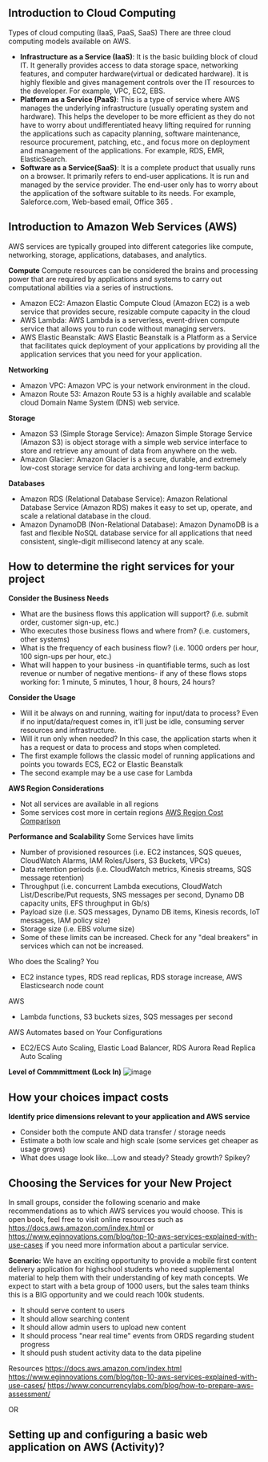 ## Introduction to Cloud Computing
Types of cloud computing (IaaS, PaaS, SaaS)
There are three cloud computing models available on AWS.

* **Infrastructure as a Service (IaaS)**: It is the basic building block of cloud IT. It generally provides access to data storage space, networking features, and computer hardware(virtual or dedicated hardware). It is highly flexible and gives management controls over the IT resources to the developer. For example, VPC, EC2, EBS.
* **Platform as a Service (PaaS)**: This is a type of service where AWS manages the underlying infrastructure (usually operating system and hardware). This helps the developer to be more efficient as they do not have to worry about undifferentiated heavy lifting required for running the applications such as capacity planning, software maintenance, resource procurement, patching, etc., and focus more on deployment and management of the applications. For example, RDS, EMR, ElasticSearch.
* **Software as a Service(SaaS)**: It is a complete product that usually runs on a browser. It primarily refers to end-user applications. It is run and managed by the service provider. The end-user only has to worry about the application of the software suitable to its needs. For example, Saleforce.com, Web-based email, Office 365 .

## Introduction to Amazon Web Services (AWS)
AWS services are typically grouped into different categories like compute, networking, storage, applications, databases, and analytics.

**Compute**
Compute resources can be considered the brains and processing power that are required by applications and systems to carry out computational abilities via a series of instructions.
* Amazon EC2: Amazon Elastic Compute Cloud (Amazon EC2) is a web service that provides secure, resizable compute capacity in the cloud
* AWS Lambda: AWS Lambda is a serverless, event-driven compute service that allows you to run code without managing servers.
* AWS Elastic Beanstalk: AWS Elastic Beanstalk is a Platform as a Service that facilitates quick deployment of your applications by providing all the application services that you need for your application.

**Networking**
* Amazon VPC: Amazon VPC is your network environment in the cloud.
* Amazon Route 53: Amazon Route 53 is a highly available and scalable cloud Domain Name System (DNS) web service.

**Storage**
* Amazon S3 (Simple Storage Service): Amazon Simple Storage Service (Amazon S3) is object storage with a simple web service interface to store and retrieve any amount of data from anywhere on the web. 
* Amazon Glacier: Amazon Glacier is a secure, durable, and extremely low-cost storage service for data archiving and long-term backup. 

**Databases**
* Amazon RDS (Relational Database Service): Amazon Relational Database Service (Amazon RDS) makes it easy to set up, operate, and scale a relational database in the cloud.
* Amazon DynamoDB (Non-Relational Database): Amazon DynamoDB is a fast and flexible NoSQL database service for all applications that need consistent, single-digit millisecond latency at any scale.

## How to determine the right services for your project
**Consider the Business Needs**
* What are the business flows this application will support? (i.e. submit order, customer sign-up, etc.)
* Who executes those business flows and where from? (i.e. customers, other systems)
* What is the frequency of each business flow? (i.e. 1000 orders per hour, 100 sign-ups per hour, etc.)
* What will happen to your business -in quantifiable terms, such as lost revenue or number of negative mentions- if any of these flows stops working for: 1 minute, 5 minutes, 1 hour, 8 hours, 24 hours?

**Consider the Usage**
* Will it be always on and running, waiting for input/data to process? Even if no input/data/request comes in, it’ll just be idle, consuming server resources and infrastructure.
* Will it run only when needed? In this case, the application starts when it has a request or data to process and stops when completed.
* The first example follows the classic model of running applications and points you towards ECS, EC2 or Elastic Beanstalk
* The second example may be a use case for Lambda

**AWS Region Considerations**
* Not all services are available in all regions
* Some services cost more in certain regions [AWS Region Cost Comparison](https://www.concurrencylabs.com/blog/choose-your-aws-region-wisely/)

**Performance and Scalability**
Some Services have limits
* Number of provisioned resources (i.e. EC2 instances, SQS queues, CloudWatch Alarms, IAM Roles/Users, S3 Buckets, VPCs)
* Data retention periods (i.e. CloudWatch metrics, Kinesis streams, SQS message retention)
* Throughput (i.e. concurrent Lambda executions, CloudWatch List/Describe/Put requests, SNS messages per second, Dynamo DB capacity units, EFS throughput in Gb/s)
* Payload size (i.e. SQS messages, Dynamo DB items, Kinesis records, IoT messages, IAM policy size)
* Storage size (i.e. EBS volume size)
* Some of these limits can be increased. Check for any "deal breakers" in services which can not be increased. 

Who does the Scaling?
You
* EC2 instance types, RDS read replicas, RDS storage increase, AWS Elasticsearch node count

AWS
* Lambda functions, S3 buckets sizes, SQS messages per second

AWS Automates based on Your Configurations
* EC2/ECS Auto Scaling, Elastic Load Balancer, RDS Aurora Read Replica Auto Scaling

**Level of Commmittment (Lock In)**
![image](https://user-images.githubusercontent.com/20523663/214369392-19152d99-30a3-4c0f-80df-503c4ee6b327.png)


## How your choices impact costs
**Identify price dimensions relevant to your application and AWS service**
* Consider both the compute AND data transfer / storage needs
* Estimate a both low scale and high scale (some services get cheaper as usage grows)
* What does usage look like...Low and steady? Steady growth? Spikey?



## Choosing the Services for your New Project
In small groups, consider the following scenario and make recommendations as to which AWS services you would choose. This is open book, feel free to visit online resources such as https://docs.aws.amazon.com/index.html or https://www.eginnovations.com/blog/top-10-aws-services-explained-with-use-cases if you need more information about a particular service.

**Scenario:**
We have an exciting opportunity to provide a mobile first content delivery application for highschool students who need supplemental material to help them with their understanding of key math concepts. We expect to start with a beta group of 1000 users, but the sales team thinks this is a BIG opportunity and we could reach 100k students. 
* It should serve content to users
* It should allow searching content
* It should allow admin users to upload new content
* It should process "near real time" events from ORDS regarding student progress
* It should push student activity data to the data pipeline

Resources
https://docs.aws.amazon.com/index.html
https://www.eginnovations.com/blog/top-10-aws-services-explained-with-use-cases/
https://www.concurrencylabs.com/blog/how-to-prepare-aws-assessment/


OR 
## Setting up and configuring a basic web application on AWS (Activity)?
